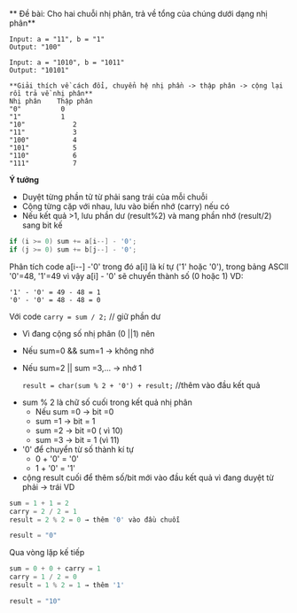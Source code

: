 ** Đề bài: Cho hai chuỗi nhị phân, trả về tổng của chúng dưới dạng nhị phân**
```
Input: a = "11", b = "1"
Output: "100"

Input: a = "1010", b = "1011"
Output: "10101"
```
```
**Giải thích về cách đổi, chuyển hệ nhị phần -> thập phân -> cộng lại rồi trả về nhị phân**
Nhị phân	Thập phân
"0"	         0
"1"	         1
"10"	        2
"11"	        3
"100"	        4
"101"	        5
"110"	        6
"111"	        7
```

**Ý tưởng**
- Duyệt từng phần tử từ phải sang trái của mỗi chuỗi
- Cộng từng cặp với nhau, lưu vào biến nhớ (carry) nếu có
- Nếu kết quả >1, lưu phần dư (result%2) và mang phần nhớ (result/2) sang bit kế

```cpp
if (i >= 0) sum += a[i--] - '0';
if (j >= 0) sum += b[j--] - '0';
```
Phân tích code
a[i--] -'0' trong đó a[i] là kí tự ('1' hoặc '0'), trong bảng ASCII '0'=48, '1'=49 vì vậy a[i] - '0' sẽ chuyển thành số (0 hoặc 1)
VD:
```
'1' - '0' = 49 - 48 = 1  
'0' - '0' = 48 - 48 = 0
```
Với code 
  `carry = sum / 2;` // giữ phần dư
- Vì đang cộng số nhị phân (0 ||1) nên
 + Nếu sum=0 && sum=1 -> không nhớ
 + Nếu sum=2 || sum =3,... -> nhớ 1
   
   `result = char(sum % 2 + '0') + result;` //thêm vào đầu kết quả
- sum % 2 là chữ số cuối trong kết quả nhị phân
  + Nếu sum =0 -> bit =0
  + sum =1 -> bit = 1
  + sum =2 -> bit =0 ( vì 10)
  + sum =3 -> bit = 1 (vì 11)
- '0' để chuyển từ số thành kí tự
  + 0 + '0' = '0'
  + 1 + '0' = '1'
- cộng result cuối để thêm số/bit mới vào đầu kết quả vì đang duyệt từ phải -> trái
VD
```cpp
sum = 1 + 1 = 2
carry = 2 / 2 = 1
result = 2 % 2 = 0 → thêm '0' vào đầu chuỗi

result = "0"
```
Qua vòng lặp kế tiếp
```cpp
sum = 0 + 0 + carry = 1
carry = 1 / 2 = 0
result = 1 % 2 = 1 → thêm '1'

result = "10"
```
